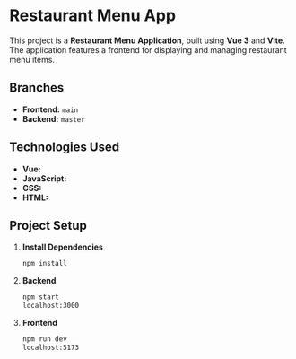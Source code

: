 # Restaurant Menu App

This project is a **Restaurant Menu Application**, built using **Vue 3** and **Vite**. The application features a frontend for displaying and managing restaurant menu items.

## Branches
- **Frontend:** `main`
- **Backend:** `master`

## Technologies Used
- **Vue:** 
- **JavaScript:** 
- **CSS:** 
- **HTML:** 

## Project Setup
1. **Install Dependencies**
   ```bash
   npm install
   
2. **Backend**
   ```bash
   npm start
   localhost:3000

3. **Frontend**
   ```bash
   npm run dev
   localhost:5173

